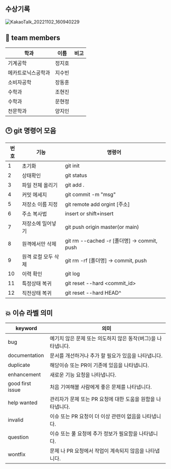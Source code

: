## 수상기록
![KakaoTalk_20221102_160940229](https://user-images.githubusercontent.com/108644811/199635931-2a8760bb-8556-492f-ba6c-e80892b5a7cc.jpg)


## 🔰  team members
| 학과 | 이름 | 비고 |
| -------- | ---- | ---- |
| 기계공학 | 정지호 |  |
| 메카트로닉스공학과 | 지수빈 |  |
| 소비자공학 | 장동훈 |  |
| 수학과 | 조현진 |
| 수학과 |문현정| |
| 천문학과 |양지인| |
## 🕑 git 명령어 모음

| 번호 | 기능 | 명령어 |
| -- | --- | ------------ |
| 1 | 초기화 | git init |
| 2 | 상태확인 | git status |
| 3 | 파일 전체 올리기 | git add .  |
| 4 | 커밋 메세지 | git commit -m "msg" |
| 5 | 저장소 이름 지정 | git remote add orgint [주소] |
| 6 | 주소 복사법 | insert or shift+insert |
| 7 | 저장소에 밀어넣기 | git push origin master(or main) |
| 8 | 원격에서만 삭제 | git rm --cached -r [폴더명] -> commit, push |
| 9 | 원격 로컬 모두 삭제 | git rm -rf [폴더명] -> commit, push |
| 10 | 이력 확인 | git log|
|11| 특정상태 복귀 | git reset --hard <commit_id> |
|12| 직전상태 복귀 | git reset --hard HEAD^|


## 💥 이슈 라벨 의미
| keyword |	의미|
| ------- | ------------ |
|bug|	예기치 않은 문제 또는 의도하지 않은 동작(버그)을 나타냅니다.|
|documentation	|문서를 개선하거나 추가 할 필요가 있음을 나타냅니다.|
|duplicate	|해당이슈 또는 PR이 기존에 있음을 나타냅니다.|
|enhancement|	새로운 기능 요청을 나타냅니다.|
|good first issue	|처음 기여해볼 사람에게 좋은 문제를 나타냅니다.|
|help wanted	|관리자가 문제 또는 PR 요청에 대한 도움을 원함을 나타냅니다.|
|invalid|	이슈 또는 PR 요청이 더 이상 관련이 없음을 나타냅니다.|
|question	|이슈 또는 풀 요청에 추가 정보가 필요함을 나타냅니다.|
|wontfix|	문제 나 PR 요청에서 작업이 계속되지 않음을 나타냅니다.|



